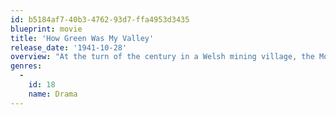 ```yaml
---
id: b5184af7-40b3-4762-93d7-ffa4953d3435
blueprint: movie
title: 'How Green Was My Valley'
release_date: '1941-10-28'
overview: "At the turn of the century in a Welsh mining village, the Morgans (he stern, she gentle) raise coal-mining sons and hope their youngest will find a better life. Lots of atmosphere, very sentimental view of pre-union miners' lives. The film is based on the 1939 Richard Llewellyn novel of the same name."
genres:
  -
    id: 18
    name: Drama
---
```

